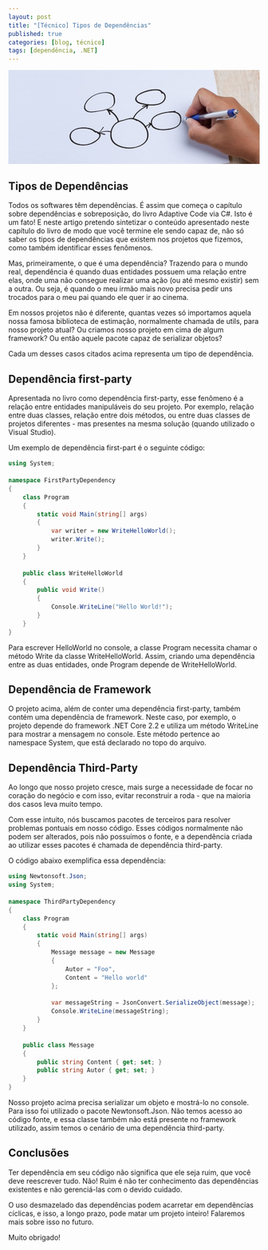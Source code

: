 ```yaml
---
layout: post
title: "[Técnico] Tipos de Dependências"
published: true
categories: [blog, técnico]
tags: [dependência, .NET]
---
```


![My helpful screenshot](/assets/dependency.jpg)

## Tipos de Dependências

Todos os softwares têm dependências. É assim que começa o capítulo sobre dependências e sobreposição, do livro Adaptive Code via C#. Isto é um fato! E neste artigo pretendo sintetizar o conteúdo apresentado neste capítulo do livro de modo que você termine ele sendo capaz de, não só saber os tipos de dependências que existem nos projetos que fizemos, como também identificar esses fenômenos.

Mas, primeiramente, o que é uma dependência? Trazendo para o mundo real, dependência 
é quando duas entidades possuem uma relação entre elas, onde uma não consegue realizar uma ação (ou até mesmo existir) sem a outra. Ou seja, é quando o meu irmão mais novo precisa pedir uns trocados para o meu pai quando ele quer ir ao cinema. 

Em nossos projetos não é diferente, quantas vezes só importamos aquela nossa famosa biblioteca de estimação, normalmente chamada de utils, para nosso projeto atual? Ou criamos nosso projeto em cima de algum framework? Ou então aquele pacote capaz de serializar objetos?

Cada um desses casos citados acima representa um tipo de dependência.

## Dependência first-party

Apresentada no livro como dependência first-party, esse fenômeno é a relação entre entidades manipuláveis do seu projeto. Por exemplo, relação entre duas classes, relação entre dois métodos, ou entre duas classes de projetos diferentes - mas presentes na mesma solução (quando utilizado o Visual Studio). 

Um exemplo de dependência first-part é o seguinte código: 

```c#
using System;

namespace FirstPartyDependency
{
    class Program
    {
        static void Main(string[] args)
        {
            var writer = new WriteHelloWorld();
            writer.Write();
        }
    }

    public class WriteHelloWorld
    {
        public void Write()
        {
            Console.WriteLine("Hello World!");
        }
    }
}
```

Para escrever HelloWorld no console, a classe Program necessita chamar o método Write da classe WriteHelloWorld. Assim, criando uma dependência entre as duas entidades, onde Program depende de WriteHelloWorld.

## Dependência de Framework

O projeto acima, além de conter uma dependência first-party, também contém uma dependência de framework. Neste caso, por exemplo, o projeto depende do framework .NET Core 2.2 e utiliza um método WriteLine para mostrar a mensagem no console. Este método pertence ao namespace System, que está declarado no topo do arquivo.

## Dependência Third-Party

Ao longo que nosso projeto cresce, mais surge a necessidade de focar no coração do negócio e com isso, evitar reconstruir a roda - que na maioria dos casos leva muito tempo. 

Com esse intuito, nós buscamos pacotes de terceiros para resolver problemas pontuais em nosso código. Esses códigos normalmente não podem ser alterados, pois não possuímos o fonte, e a dependência criada ao utilizar esses pacotes é chamada de dependência third-party.

O código abaixo exemplifica essa dependência:


```c#
using Newtonsoft.Json;
using System;

namespace ThirdPartyDependency
{
    class Program
    {
        static void Main(string[] args)
        {
            Message message = new Message
            {
                Autor = "Foo",
                Content = "Hello world"
            };

            var messageString = JsonConvert.SerializeObject(message);
            Console.WriteLine(messageString);
        }
    }

    public class Message
    {
        public string Content { get; set; }
        public string Autor { get; set; }
    }
}
```
Nosso projeto acima precisa serializar um objeto e mostrá-lo no console. Para isso foi utilizado o pacote Newtonsoft.Json. Não temos acesso ao código fonte, e essa classe também não está presente no framework utilizado, assim temos o cenário de uma dependência third-party.

## Conclusões

Ter dependência em seu código não significa que ele seja ruim, que você deve reescrever tudo. Não! Ruim é não ter conhecimento das dependências existentes e não gerenciá-las com o devido cuidado.

O uso desmazelado das dependências podem acarretar em dependências cíclicas, e isso, a longo prazo, pode matar um projeto inteiro! Falaremos mais sobre isso no futuro.

Muito obrigado!
